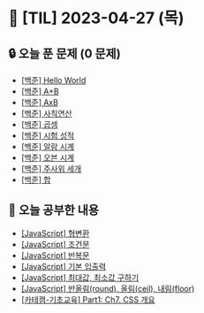 # 📆 [TIL] 2023-04-27 (목)

## 🔒 오늘 푼 문제 (0 문제)

- [[백준] Hello World](https://www.acmicpc.net/problem/2557)
- [[백준] A+B](https://www.acmicpc.net/problem/1000)
- [[백준] AxB](https://www.acmicpc.net/problem/10998)
- [[백준] 사칙연산](https://www.acmicpc.net/problem/10869)
- [[백준] 곱셈](https://www.acmicpc.net/problem/2588)
- [[백준] 시험 성적](https://www.acmicpc.net/problem/9498)
- [[백준] 알람 시계](https://www.acmicpc.net/problem/2884)
- [[백준] 오븐 시계](https://www.acmicpc.net/problem/2525)
- [[백준] 주사위 세개](https://www.acmicpc.net/problem/2480)
- [[백준] 합](https://www.acmicpc.net/problem/8393)

## 📝 오늘 공부한 내용

- [[JavaScript] 형변환](https://monsta-zo.github.io/javascript/JS-%ED%98%95%EB%B3%80%ED%99%98/)
- [[JavaScript] 조건문](https://monsta-zo.github.io/javascript/JS-%EC%A1%B0%EA%B1%B4%EB%AC%B8/)
- [[JavaScript] 반복문](https://monsta-zo.github.io/javascript/JS-%EB%B0%98%EB%B3%B5%EB%AC%B8/)
- [[JavaScript] 기본 입출력](https://monsta-zo.github.io/javascript/js-%EC%9E%85%EC%B6%9C%EB%A0%A5/)
- [[JavaScript] 최대값, 최소값 구하기](https://monsta-zo.github.io/javascript/js-%EC%B5%9C%EB%8C%80%EA%B0%92%EC%B5%9C%EC%86%8C%EA%B0%92/)
- [[JavaScript] 반올림(round), 올림(ceil), 내림(floor)](https://monsta-zo.github.io/javascript/js-%EC%98%AC%EB%A6%BC%EB%82%B4%EB%A6%BC/)
- [[카테캠-기초교육] Part1: Ch7. CSS 개요](https://monsta-zo.github.io/kakaotechcam/KTC-1-7/)
